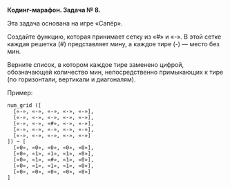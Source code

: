 **Кодинг-марафон. Задача № 8.**

Эта задача основана на игре «Сапёр».

Создайте функцию, которая принимает сетку из «#» и «-». В этой сетке каждая решетка (#) представляет мину, а каждое тире (-) — место без мин.

Верните список, в котором каждое тире заменено цифрой, обозначающей количество мин, непосредственно примыкающих к тире (по горизонтали, вертикали и диагоналям).

Пример:
```
num_grid ([
  [«-», «-», «-», «-», «-»],
  [«-», «-», «-», «-», «-»],
  [«-», «-», «#», «-», «-»],
  [«-», «-», «-», «-», «-»],
  [«-», «-», «-», «-», «-»]
]) ➞ [
  [«0», «0», «0», «0», «0»],
  [«0», «1», «1», «1», «0»],
  [«0», «1», «#», «1», «0»],
  [«0», «1», «1», «1», «0»],
  [«0», «0», «0», «0», «0»]
]
```

